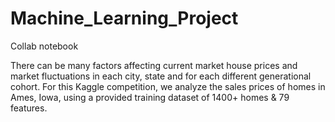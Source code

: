 # Machine_Learning_Project
Collab notebook 

There can be many factors affecting current market house prices and market fluctuations in each city, state and for each different generational cohort.
For this Kaggle competition, we analyze the sales prices of homes in Ames, Iowa, using a provided training dataset of 1400+ homes & 79 features. 
